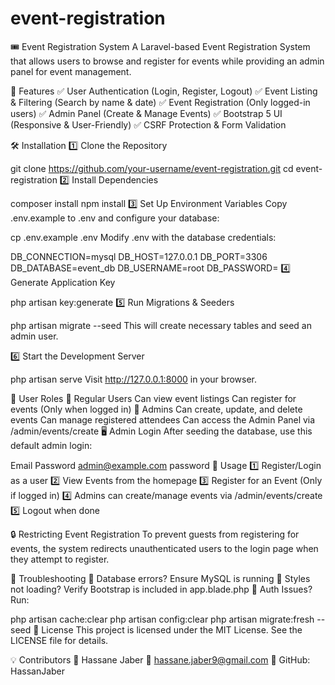 # event-registration

🎟️ Event Registration System
A Laravel-based Event Registration System that allows users to browse and register for events while providing an admin panel for event management.

🚀 Features
✅ User Authentication (Login, Register, Logout)
✅ Event Listing & Filtering (Search by name & date)
✅ Event Registration (Only logged-in users)
✅ Admin Panel (Create & Manage Events)
✅ Bootstrap 5 UI (Responsive & User-Friendly)
✅ CSRF Protection & Form Validation

🛠️ Installation
1️⃣ Clone the Repository

git clone https://github.com/your-username/event-registration.git
cd event-registration
2️⃣ Install Dependencies

composer install
npm install
3️⃣ Set Up Environment Variables
Copy .env.example to .env and configure your database:


cp .env.example .env
Modify .env with the database credentials:


DB_CONNECTION=mysql
DB_HOST=127.0.0.1
DB_PORT=3306
DB_DATABASE=event_db
DB_USERNAME=root
DB_PASSWORD=
4️⃣ Generate Application Key

php artisan key:generate
5️⃣ Run Migrations & Seeders


php artisan migrate --seed
This will create necessary tables and seed an admin user.

6️⃣ Start the Development Server

php artisan serve
Visit http://127.0.0.1:8000 in your browser.

👥 User Roles
🔹 Regular Users
Can view event listings
Can register for events (Only when logged in)
🔹 Admins
Can create, update, and delete events
Can manage registered attendees
Can access the Admin Panel via /admin/events/create
🖥️ Admin Login
After seeding the database, use this default admin login:

Email	Password
admin@example.com	password
📌 Usage
1️⃣ Register/Login as a user
2️⃣ View Events from the homepage
3️⃣ Register for an Event (Only if logged in)
4️⃣ Admins can create/manage events via /admin/events/create
5️⃣ Logout when done

🔒 Restricting Event Registration
To prevent guests from registering for events, the system redirects unauthenticated users to the login page when they attempt to register.

🐞 Troubleshooting
🔹 Database errors? Ensure MySQL is running
🔹 Styles not loading? Verify Bootstrap is included in app.blade.php
🔹 Auth Issues? Run:


php artisan cache:clear
php artisan config:clear
php artisan migrate:fresh --seed
📜 License
This project is licensed under the MIT License.
See the LICENSE file for details.

💡 Contributors
👤 Hassane Jaber
📧 hassane.jaber9@gmail.com
🔗 GitHub: HassanJaber
